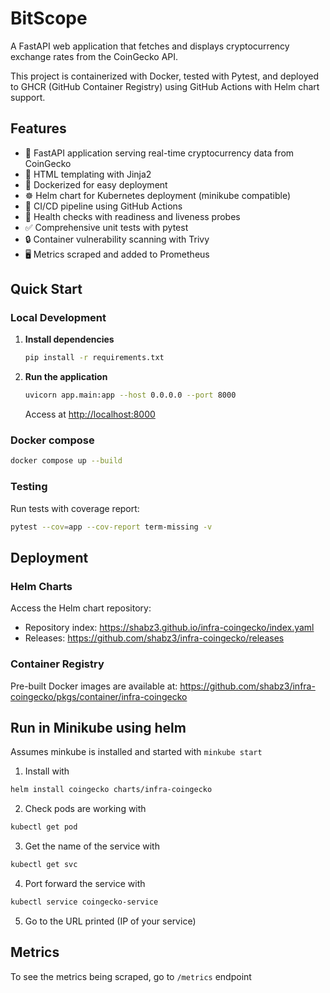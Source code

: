 # BitScope

A FastAPI web application that fetches and displays cryptocurrency exchange rates from the CoinGecko API.

This project is containerized with Docker, tested with Pytest, and deployed to GHCR (GitHub Container Registry) using GitHub Actions with Helm chart support.

## Features

- 🚀 FastAPI application serving real-time cryptocurrency data from CoinGecko
- 🎨 HTML templating with Jinja2
- 🐳 Dockerized for easy deployment
- ☸️ Helm chart for Kubernetes deployment (minikube compatible)
- 🔄 CI/CD pipeline using GitHub Actions
- 💚 Health checks with readiness and liveness probes
- ✅ Comprehensive unit tests with pytest
- 🔒 Container vulnerability scanning with Trivy
- 🖥️ Metrics scraped and added to Prometheus

## Quick Start

### Local Development

1. **Install dependencies**
   ```bash
   pip install -r requirements.txt
   ```

2. **Run the application**
   ```bash
   uvicorn app.main:app --host 0.0.0.0 --port 8000
   ```
   Access at [http://localhost:8000](http://localhost:8000)

### Docker compose

```bash
docker compose up --build
```


### Testing

Run tests with coverage report:
```bash
pytest --cov=app --cov-report term-missing -v
```

## Deployment

### Helm Charts

Access the Helm chart repository:
- Repository index: https://shabz3.github.io/infra-coingecko/index.yaml
- Releases: https://github.com/shabz3/infra-coingecko/releases

### Container Registry

Pre-built Docker images are available at:
https://github.com/shabz3/infra-coingecko/pkgs/container/infra-coingecko

## Run in Minikube using helm

Assumes minkube is installed and started with `minkube start`

1. Install with
```bash
helm install coingecko charts/infra-coingecko
```

2. Check pods are working with
```bash
kubectl get pod
```

3. Get the name of the service with
```bash
kubectl get svc
```

4. Port forward the service with
```bash
kubectl service coingecko-service
```

5. Go to the URL printed (IP of your service)

## Metrics
To see the metrics being scraped, go to `/metrics` endpoint
